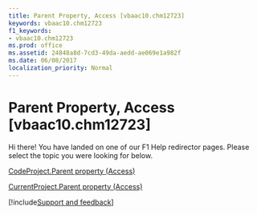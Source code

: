 ```yaml
---
title: Parent Property, Access [vbaac10.chm12723]
keywords: vbaac10.chm12723
f1_keywords:
- vbaac10.chm12723
ms.prod: office
ms.assetid: 24848a8d-7cd3-49da-aedd-ae069e1a982f
ms.date: 06/08/2017
localization_priority: Normal
---
```



# Parent Property, Access [vbaac10.chm12723]

Hi there! You have landed on one of our F1 Help redirector pages. Please select the topic you were looking for below.

[CodeProject.Parent property (Access)](https://msdn.microsoft.com/library/2dfa77fe-de58-15f4-da97-41da8b06c449%28Office.15%29.aspx)

[CurrentProject.Parent property (Access)](https://msdn.microsoft.com/library/afd66c1b-db13-e336-02db-fcdc8f5226bc%28Office.15%29.aspx)

[!include[Support and feedback](~/includes/feedback-boilerplate.md)]
